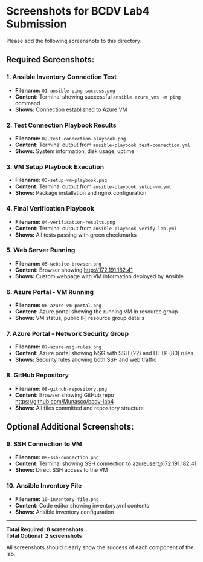 # Screenshots for BCDV Lab4 Submission

Please add the following screenshots to this directory:

## Required Screenshots:

### 1. Ansible Inventory Connection Test
- **Filename:** `01-ansible-ping-success.png`
- **Content:** Terminal showing successful `ansible azure_vms -m ping` command
- **Shows:** Connection established to Azure VM

### 2. Test Connection Playbook Results
- **Filename:** `02-test-connection-playbook.png`
- **Content:** Terminal output from `ansible-playbook test-connection.yml`
- **Shows:** System information, disk usage, uptime

### 3. VM Setup Playbook Execution
- **Filename:** `03-setup-vm-playbook.png`
- **Content:** Terminal output from `ansible-playbook setup-vm.yml`
- **Shows:** Package installation and nginx configuration

### 4. Final Verification Playbook
- **Filename:** `04-verification-results.png`
- **Content:** Terminal output from `ansible-playbook verify-lab.yml`
- **Shows:** All tests passing with green checkmarks

### 5. Web Server Running
- **Filename:** `05-website-browser.png`
- **Content:** Browser showing http://172.191.182.41
- **Shows:** Custom webpage with VM information deployed by Ansible

### 6. Azure Portal - VM Running
- **Filename:** `06-azure-vm-portal.png`
- **Content:** Azure portal showing the running VM in resource group
- **Shows:** VM status, public IP, resource group details

### 7. Azure Portal - Network Security Group
- **Filename:** `07-azure-nsg-rules.png`
- **Content:** Azure portal showing NSG with SSH (22) and HTTP (80) rules
- **Shows:** Security rules allowing both SSH and web traffic

### 8. GitHub Repository
- **Filename:** `08-github-repository.png`
- **Content:** Browser showing GitHub repo https://github.com/Munasco/bcdv-lab4
- **Shows:** All files committed and repository structure

## Optional Additional Screenshots:

### 9. SSH Connection to VM
- **Filename:** `09-ssh-connection.png`
- **Content:** Terminal showing SSH connection to azureuser@172.191.182.41
- **Shows:** Direct SSH access to the VM

### 10. Ansible Inventory File
- **Filename:** `10-inventory-file.png`
- **Content:** Code editor showing inventory.yml contents
- **Shows:** Ansible inventory configuration

---

**Total Required: 8 screenshots**  
**Total Optional: 2 screenshots**

All screenshots should clearly show the success of each component of the lab.
